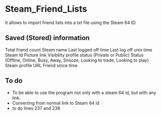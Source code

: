 # Steam_Friend_Lists

It allows to import friend lists into a txt file using the Steam 64 ID.

## Saved (Stored) information

Total friend count
Steam name
Last logged off time
Last log off unix time
Steam Id 
Picture link
Visibility profile status (Private or Public)
Status (Offline, Online, Busy, Away, Snooze, Looking to trade, Looking to play)
Steam profile URL 
Friend since time

## To do
- To be able to use the program not only with a steam 64 id, but with any link.
- Converting from normal link to Steam 64 id
- to do lines 237 and 238
